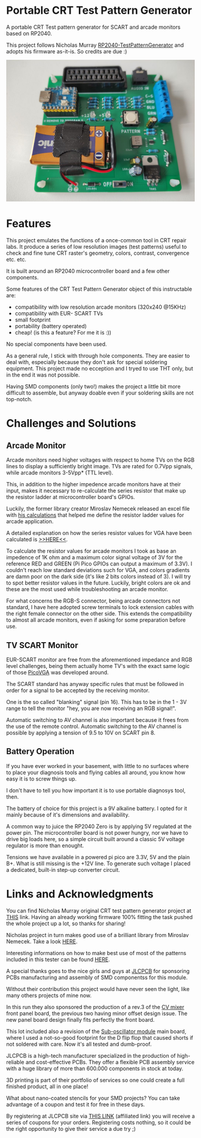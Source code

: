 # Portable CRT Test Pattern Generator
A portable CRT Test pattern generator for SCART and arcade monitors based on RP2040.

This project follows Nicholas Murray [RP2040-TestPatternGenerator](https://github.com/nmur/RP2040-TestPatternGenerator) and adopts his firmware as-it-is. So credits are due :)

![](https://github.com/baritonomarchetto/Portable_CRT_Test_Pattern_Generator/blob/main/pics/IMG_20250911_113032_risultato.jpg)

# Features
This project emulates the functions of a once-common tool in CRT repair labs. It produce a series of low resolution images (test patterns) useful to check and fine tune CRT raster's geometry, colors, contrast, convergence etc. etc.

It is built around an RP2040 microcontroller board and a few other components.

Some features of the CRT Test Pattern Generator object of this instructable are:

- compatibility with low resolution arcade monitors (320x240 @15KHz)
- compatibility with EUR- SCART TVs
- small footprint
- portability (battery operated)
- cheap! (is this a feature? For me it is :))

No special components have been used.

As a general rule, I stick with through hole components. They are easier to deal with, especially because they don't ask for special soldering equipment. This project made no ecception and I tryed to use THT only, but in the end it was not possible.

Having SMD components (only two!) makes the project a little bit more difficult to assemble, but anyway doable even if your soldering skills are not top-notch.

# Challenges and Solutions
## Arcade Monitor
Arcade monitors need higher voltages with respect to home TVs on the RGB lines to display a sufficiently bright image. TVs are rated for 0.7Vpp signals, while arcade monitors 3-5Vpp* (TTL level).

This, in addition to the higher impedence arcade monitors have at their input, makes it necessary to re-calculate the series resistor that make up the resistor ladder at microcontroller board's GPIOs.

Luckily, the former library creator Miroslav Nemecek released an excel file with [his calculations](https://github.com/Panda381/PicoVGA/blob/main/vga_resistors.xls) that helped me define the resistor ladder values for arcade application.

A detailed explanation on how the series resistor values for VGA have been calculated is [>>HERE<<](https://github.com/Panda381/PicoVGA/issues/22).

To calculate the resistor values for arcade monitors I took as base an impedence of 1K ohm and a maximum color signal voltage of 3V for the reference RED and GREEN (Pi Pico GPIOs can output a maximum of 3.3V). I couldn't reach low standard deviations such for VGA, and colors gradients are damn poor on the dark side (it's like 2 bits colors instead of 3). I will try to spot better resistor values in the future. Luckily, bright colors are ok and these are the most used while troubleshooting an arcade monitor.

For what concerns the RGB-S connector, being arcade connectors not standard, I have here adopted screw terminals to lock extension cables with the right female connector on the other side. This extends the compatibility to almost all arcade monitors, even if asking for some preparation before use.

## TV SCART Monitor
EUR-SCART monitor are free from the aforementioned impedance and RGB level challenges, being them actually home TV's with the exact same logic of those [PicoVGA](https://github.com/codaris/picovga-cmake) was developed around.

The SCART standard has anyway specific rules that must be followed in order for a signal to be accepted by the receiving monitor.

One is the so called "blanking" signal (pin 16). This has to be in the 1 - 3V range to tell the monitor "hey, you are now receiving an RGB signal!".

Automatic switching to AV channel is also important because it frees from the use of the remote control. Automatic switching to the AV channel is possible by applying a tension of 9.5 to 10V on SCART pin 8.

## Battery Operation
If you have ever worked in your basement, with little to no surfaces where to place your diagnosis tools and flying cables all around, you know how easy it is to screw things up.

I don't have to tell you how important it is to use portable diagnosys tool, then.

The battery of choice for this project is a 9V alkaline battery. I opted for it mainly because of it's dimensions and availability.

A common way to juice the RP2040 Zero is by applying 5V regulated at the power pin. The microcontroller board is not power hungry, nor we have to drive big loads here, so a simple circuit built around a classic 5V voltage regulator is more than enought.

Tensions we have available in a powered pi pico are 3.3V, 5V and the plain B+. What is still missing is the +12V line. To generate such voltage I placed a dedicated, built-in step-up converter circuit.

# Links and Acknowledgments
You can find Nicholas Murray original CRT test pattern generator project at [THIS](https://github.com/nmur/RP2040-TestPatternGenerator) link. Having an already working firmware 100% fitting the task pushed the whole project up a lot, so thanks for sharing!

Nicholas project in turn makes good use of a brilliant library from Miroslav Nemecek. Take a look [HERE](https://github.com/Panda381/PicoVGA).

Interesting informations on how to make best use of most of the patterns included in this tester can be found [HERE](https://junkerhq.net/xrgb/index.php/240p_test_suite).

A special thanks goes to the nice girls and guys at [JLCPCB](https://jlcpcb.com/IAT) for sponsoring PCBs manufacturing and assembly of SMD componentss for this module.

Without their contribution this project would have never seen the light, like many others projects of mine now.

In this run they also sponsored the production of a rev.3 of the [CV mixer](https://www.instructables.com/4-Channels-AudioCV-Mixers-for-Eurorack-Synthesizer/) front panel board, the previous two having minor offset design issue. The new panel board design finally fits perfectly the front board.

This lot included also a revision of the [Sub-oscillator module](https://www.instructables.com/Sub-Oscillator-Module-for-Eurorack-Synthesizers/) main board, where I used a not-so-good footprint for the D flip flop that caused shorts if not soldered with care. Now it's all tested and dumb-proof.

JLCPCB is a high-tech manufacturer specialized in the production of high-reliable and cost-effective PCBs. They offer a flexible PCB assembly service with a huge library of more than 600.000 components in stock at today.

3D printing is part of their portfolio of services so one could create a full finished product, all in one place!

What about nano-coated stencils for your SMD projects? You can take advantage of a coupon and test it for free in these days.

By registering at JLCPCB site via [THIS LINK](https://jlcpcb.com/IAT) (affiliated link) you will receive a series of coupons for your orders. Registering costs nothing, so it could be the right opportunity to give their service a due try ;)

